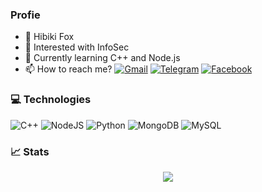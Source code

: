 ### Profie

- 🦊 Hibiki Fox
- 👀 Interested with InfoSec
- 🌱 Currently learning C++ and Node.js
- 📫 How to reach me? [![Gmail](https://img.shields.io/badge/gmail-D14836?style=for-the-badge&logo=gmail&logoColor=white)](mailto:stonycat.maru@gmail.com) [![Telegram](https://img.shields.io/badge/telegram-0088cc?style=for-the-badge&logo=telegram&logoColor=white)](https://t.me/oc_dark) [![Facebook](https://img.shields.io/badge/facebook-3b5998?style=for-the-badge&logo=facebook&logoColor=white)](https://www.facebook.com/blackneko.404) 
     

### 💻 Technologies

![C++](https://img.shields.io/badge/C++-2f43ba?style=for-the-badge&logo=cplusplus&logoColor=white)
![NodeJS](https://img.shields.io/badge/node.js-6DA55F?style=for-the-badge&logo=node.js&logoColor=white)
![Python](https://img.shields.io/badge/python-FFE873?style=for-the-badge&logo=python&logoColor=306998)
![MongoDB](https://img.shields.io/badge/MongoDB-%234ea94b.svg?style=for-the-badge&logo=mongodb&logoColor=white)
![MySQL](https://img.shields.io/badge/mysql-%2300000f.svg?style=for-the-badge&logo=mysql&logoColor=white)


### 📈 Stats
<p align="center">
  <img src="https://github-readme-stats.vercel.app/api?username=offensive-cat&count_private=true&theme=discord_old_blurple" align="center">
</p>

<!--[![Top Langs](https://github-readme-stats.vercel.app/api/top-langs/?username=offensive-cat&count_private=true&theme=discord_old_blurple&hide=html,php,blade&layout=compact)](https://github.com/anuraghazra/github-readme-stats)-->
